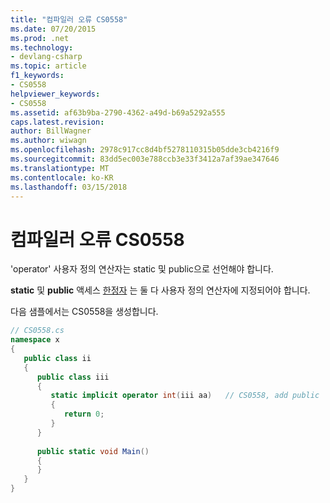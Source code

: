 ```yaml
---
title: "컴파일러 오류 CS0558"
ms.date: 07/20/2015
ms.prod: .net
ms.technology:
- devlang-csharp
ms.topic: article
f1_keywords:
- CS0558
helpviewer_keywords:
- CS0558
ms.assetid: af63b9ba-2790-4362-a49d-b69a5292a555
caps.latest.revision: 
author: BillWagner
ms.author: wiwagn
ms.openlocfilehash: 2978c917cc8d4bf5278110315b05dde3cb4216f9
ms.sourcegitcommit: 83dd5ec003e788ccb3e33f3412a7af39ae347646
ms.translationtype: MT
ms.contentlocale: ko-KR
ms.lasthandoff: 03/15/2018
---
```

# <a name="compiler-error-cs0558"></a>컴파일러 오류 CS0558
'operator' 사용자 정의 연산자는 static 및 public으로 선언해야 합니다.  
  
 **static** 및 **public** 액세스 [한정자](../../csharp/language-reference/keywords/modifiers.md) 는 둘 다 사용자 정의 연산자에 지정되어야 합니다.  
  
 다음 샘플에서는 CS0558을 생성합니다.  
  
```csharp  
// CS0558.cs  
namespace x  
{  
   public class ii  
   {  
      public class iii  
      {  
         static implicit operator int(iii aa)   // CS0558, add public  
         {  
            return 0;  
         }  
      }  
  
      public static void Main()  
      {  
      }  
   }  
}  
```
